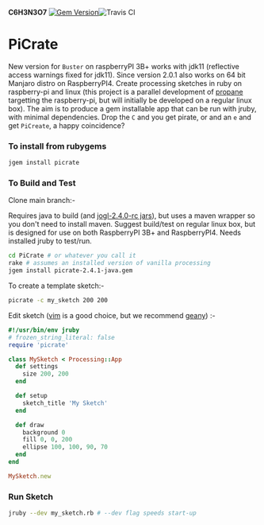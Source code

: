 __C6H3N3O7__ [![Gem Version](https://badge.fury.io/rb/picrate.svg)](https://badge.fury.io/rb/picrate)![Travis CI](https://travis-ci.org/ruby-processing/PiCrate.svg)

# PiCrate
New version for `Buster` on raspberryPI 3B+ works with jdk11 (reflective access warnings fixed for jdk11). Since version 2.0.1 also works on 64 bit Manjaro distro on RaspberryPI4. Create processing sketches in ruby on raspberry-pi and linux (this project is a parallel development of [propane][propane] targetting the raspberry-pi, but will initially be developed on a regular linux box). The aim is to produce a gem installable app that can be run with jruby, with minimal dependencies. Drop the `C` and you get pirate, or and an `e` and get `PiCreate`, a happy coincidence?


### To install from rubygems ###

```bash
jgem install picrate
```

### To Build and Test ###

Clone main branch:-

Requires java to build (and [jogl-2.4.0-rc jars][jogl_jars]), but uses a maven wrapper so you don't need to install maven. Suggest build/test on regular linux box, but is designed for use on both RaspberryPI 3B+ and RaspberryPI4. Needs installed jruby to test/run.

```bash
cd PiCrate # or whatever you call it
rake # assumes an installed version of vanilla processing
jgem install picrate-2.4.1-java.gem

```
To create a template sketch:-
```bash
picrate -c my_sketch 200 200
```
Edit sketch ([vim][vim] is a good choice, but we recommend [geany][geany]) :-
```ruby
#!/usr/bin/env jruby
# frozen_string_literal: false
require 'picrate'

class MySketch < Processing::App
  def settings
    size 200, 200
  end

  def setup
    sketch_title 'My Sketch'
  end

  def draw
    background 0
    fill 0, 0, 200
    ellipse 100, 100, 90, 70
  end
end

MySketch.new
```
### Run Sketch ###
```bash
jruby --dev my_sketch.rb # --dev flag speeds start-up
```

[buster]:https://gist.github.com/monkstone/6ae9840d7b7008c177b4a9f589d14ec6
[propane]:https://ruby-processing.github.io/propane/
[vim]:https://github.com/ruby-processing/PiCrate/blob/master/docs/_editors/vim.md
[geany]:https://github.com/ruby-processing/PiCrate/blob/master/docs/_editors/geany.md
[jogl_jars]:https://jogamp.org/deployment/archive/rc/v2.4.0-rc-20210111/jar/
